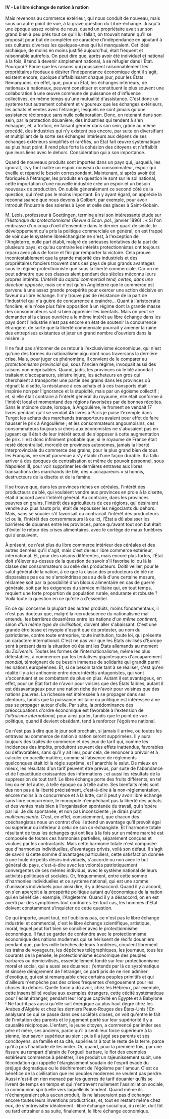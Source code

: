 #### IV - Le libre échange de nation à nation

Mais revenons au commerce extérieur, qui nous conduit de nouveau, mais sous un autre point de vue, à la grave question du Libre-échange. Jusqu'à une époque assez voisine de nous, quand un propriétaire avait sur son grand bien à peu près tout ce qu'il lui fallait, on trouvait naturel qu'il se proposât pour but de compléter ce caractère d'indépendance en ajoutant à ses cultures diverses les quelques-unes qui lui manquaient. Cet idéal archaïque, de moins en moins justifié aujourd'hui, était fréquent et raisonnable autrefois. On peut dire que, après avoir été individuel et national à la fois, il tend à devenir simplement national, à se réfugier dans l'État. Pourquoi ? Parce que les raisons qui poussaient raisonnablement les propriétaires féodaux à désirer l'indépendance économique dont il s'agit, existent encore, quoique s'affaiblissant chaque jour, pour les États. Remarquons, en effet, que, pour un État, les échanges intérieurs, de nationaux à nationaux, peuvent constituer et constituent le plus souvent une collaboration à une œuvre commune de puissance et d'influence collectives, en même temps qu'une mutualité d'assistance. C'est donc un système tout autrement cohérent et vigoureux que les échanges extérieurs, les achats et ventes avec l'étranger, lesquels ne sont jamais qu'une assistance réciproque sans nulle collaboration. Donc, en retenant dans son sein, par la protection douanière, des industries qui tendent à s'en échapper, et, à fortiori, en faisant germer dans son sein, grâce au même procédé, des industries qui n'y existent pas encore, par suite en diversifiant et multipliant de la sorte ses échanges intérieurs aux dépens de ses échanges extérieurs simplifiés et raréfiés, un État fait œuvre systématique au plus haut point. Il rend plus forte la cohésion des citoyens et n'affaiblit que leurs liens avec le dehors. Considération qui a son importance.

Quand de nouveaux produits sont importés dans un pays qui, jusquelà, les ignorait, ils y font naître un espoir nouveau du consommateur, espoir qui éveille et répand le besoin correspondant. Maintenant, si après avoir été fabriqués à l'étranger, les produits en question le sont sur le sol national, cette importation d'une nouvelle industrie crée un espoir et un besoin nouveaux de production. On oublie généralement ce second côté de la question, qui n'est pas le moins important. En y ayant égard, on apprécie la reconnaissance que nous devons à Colbert, par exemple, pour avoir introduit l'industrie des soieries à Lyon et celle des glaces à Saint-Gobain.

M. Lexis, professeur à Goettingen, termine ainsi son intéressante étude sur _l'Historique du protectionnisme (Revue d'Écon. pol.,_ janvier 1896) : « Si l'on embrasse d'un coup d'oeil d'ensemble dans le dernier quart de siècle, le développement qu'a pris la politique commerciale en général, on est frappé de voir que le système libreéchangiste ne s'est, à l'exception de l'Angleterre, nulle part établi, malgré de sérieuses tentatives de la part de plusieurs pays, et qu'au contraire les intérêts protectionnistes ont toujours reparu avec plus de force et fini par remporter la victoire. Cela prouve incontestablement que la grande majorité des industriels et des propriétaires fonciers trouvent dans ces pays de plus grands avantages sous le régime protectionniste que sous la liberté commerciale. Car on ne peut admettre que ces classes aient pendant des siècles méconnu leurs propres intérêts. _L'intérêt du capital commercial tend, certes, dans une direction opposée,_ mais ce n'est qu'en Angleterre que le commerce est parvenu à une assez grande prospérité pour exercer une action décisive en faveur du libre échange. Il n'y trouve pas de résistance de la part de l'industriel qui n'a guère de concurrence à craindre… Quant à l'aristocratie foncière, elle n'ose plus faire opposition à un régime dont la grande masse des consommateurs sait si bien apprécier les bienfaits. Mais on peut se demander si la classe ouvrière a le même intérêt au libre échange dans les pays dont l'industrie n'est pas encore en état de soutenir la concurrence étrangère, de sorte que la liberté commerciale pourrait y amener la ruine des entreprises existantes et jeter un grand nombre d'ouvriers dans la misère. »

Il ne faut pas s'étonner de ce retour à l'exclusivisme économique, qui n'est qu'une des formes du nationalisme aigu dont nous traversons la dernière crise. Mais, pour juger ce phénomène, il convient de le comparer au _protectionnisme provincial_ qui, sous l'ancien régime, invoquait aussi des raisons non méprisables. Quand, jadis, les provinces où le blé abondait traitaient d'accapareurs, sinistre injure, les acheteurs en gros qui cherchaient à transporter une partie des grains dans les provinces où régnait la disette, la résistance à ces achats et à ces transports était inspirée non par l'ignorance et la stupidité, mais par un égoïsme collectif ; et, si elle était contraire à l'intérêt général du royaume, elle était conforme à l'intérêt local et momentané des régions favorisées par de bonnes récoltes. Sans le moindre doute, lorsque, à Angoulême, le froment se vendait 17 livres pendant qu'il se vendait 45 livres à Paris je puise l'exemple dans Turgot les achats des marchands transporteurs avaient pour effet de faire hausser le prix à Angoulême ; et les consommateurs angoumoisins, ces consommateurs toujours si chers aux économistes ne s'abusaient pas en jugeant qu'il était de leur intérêt actuel de s'opposer à cette augmentation de prix. Il est donc infiniment probable que, si le royaume de France était resté décentralisé, morcelé en provinces autonomes, jamais la liberté interprovinciale du commerce des grains, pour le plus grand bien de tous les Français, ne serait parvenue à s'y établir d'une façon durable. Il a fallu arriver à des époques de centralisation et même de pouvoir personnel, sous Napoléon III, pour voir supprimer les dernières entraves aux libres transactions des marchands de blé, des « accapareurs » si honnis, destructeurs de la disette et de la famine.

Il se trouve que, dans les provinces riches en céréales, l'intérêt des producteurs de blé, qui voulaient vendre aux provinces en proie à la disette, était d'accord avec l'intérêt général. Au contraire, dans les provinces pauvres en grains, l'intérêt des agriculteurs de ces régions, qui désiraient vendre aux plus hauts prix, était de repousser les négociants du dehors. Mais, sans se soucier s'il favorisait ou contrariait l'intérêt des producteurs ici ou là, l'intérêt des consommateurs là ou ici, l'État a dû abaisser les barrières de douanes entre les provinces, parce qu'avant tout son but était d'éviter le retour des crises alimentaires, avec le cortège de maux funèbres qui s'ensuivent.

À présent, ce n'est plus du libre commerce intérieur des céréales et des autres denrées qu'il s'agit, mais c'est de leur libre commerce extérieur, international. Et, pour des raisons différentes, mais encore plus fortes, l'État doit s'élever au-dessus de la question de savoir s'il favorise ici ou là la classe des consommateurs ou celle des producteurs. Doitil veiller, pour le salut général de la nation, à ce que la classe des producteurs de blé ne disparaisse pas ou ne s'amoindrisse pas au delà d'une certaine mesure, réclamée soit par la possibilité d'un blocus alimentaire en cas de guerre générale, soit par les exigences du service militaire qui, en tout temps, requiert une forte proportion de population rurale, endurante et robuste ? Voilà toute la question en ce qu'elle a d'essentiel.

En ce qui concerne la plupart des autres produits, moins fondamentaux, il n'est pas douteux que, malgré la recrudescence du nationalisme mal entendu, les barrières douanières entre les nations _d'un même continent,_ sinon _d'un même type de civilisation,_ doivent aller s'abaissant. C'est une grande étroitesse et myopie d'esprit que de protester, au nom du patriotisme, contre toute entreprise, toute institution, toute loi, qui présente un caractère international. C'est ne pas voir que les États civilisés d'Europe sont à présent dans la situation où étaient les États allemands au moment du _Zollverein._ Toutes les formes de l'internationalisme, même les plus détestables, à commencer par les tentatives gigantesques d'accaparement _mondial,_ témoignent de ce besoin immense de solidarité qui grandit parmi les nations européennes. Et, si ce besoin tarde tant à se réaliser, c'est qu'en réalité il y a ici antinomie entre deux intérêts antagonistes, qui vont s'accentuant et se combattant de plus en plus. Autant il est avantageux, en effet, pour un État fort de n'avoir pour voisins que des États faibles, autant il est désavantageux pour une nation riche de n'avoir pour voisines que des nations pauvres. La richesse est intéressée à se propager dans ses alentours, tandis que la puissance militaire ou politique est intéressée à ne pas se propager autour d'elle. Par suite, la prédominance des préoccupations d'ordre économique est favorable à l'extension de _l'altruisme international,_ pour ainsi parler, tandis que le point de vue politique, quand il devient obsédant, tend à renforcer l'égoïsme national.

Ce n'est pas à dire que le jour soit prochain, si jamais il arrive, où toutes les entraves au commerce de nation à nation seront supprimées. Il y aura toujours des traités de commerce et des jeux de tarif qui, comme les incidences des impôts, produiront souvent des effets inattendus, favorables ou défavorables, sans qu'il y ait lieu, pour cela, de renoncer à prévoir et à calculer en pareille matière, comme si l'absence de règlements quelconques était ici la règle suprême, et l'anarchie le salut. De mieux en mieux, les résultats d'un tarif peuvent être prévus, par suite de l'abondance et de l'exactitude croissantes des informations ; et aussi les résultats de la suppression de tout tarif. Le libre échange porte des fruits différents, en tel lieu ou en tel autre, à telle époque ou à telle autre. Ses bienfaits réels sont dus non pas à la liberté précisément, c'est-à-dire à la non-réglementation, encore moins à la concurrence et à la lutte, car il peut y avoir libre échange sans libre concurrence, le monopole n'empêchant pas la liberté des achats et des ventes mais bien à l'organisation spontanée du travail, qui s'opère par lui. Je dis spontanée, et non pas inconsciente ; je dirais plutôt _multiconsciente._ C'est, en effet, consciemment, que chacun des coéchangistes noue un contrat d'où il attend un avantage qu'il prévoit égal ou supérieur ou inférieur à celui de son co-échangiste. Et l'harmonie totale résultant de tous les échanges qui ont lieu à la fois sur un même marché est composée de toutes ces harmonies partielles, séparément conçues et voulues par les contractants. Mais cette harmonie totale n'est composée que d'harmonies individuelles, d'avantages privés, voilà son défaut. Il s'agit de savoir si cette somme d'avantages particuliers, cette satisfaction donnée à une foule de petits désirs individuels, s'accorde ou non avec le but général du pays, c'est-à-dire avec les volontés patriotiquement convergentes de ces mêmes individus, avec le système national de leurs activités politiques et sociales. Or, fréquemment, entre cette somme d'harmonies individuelles et ce système national, qui est une somme d'unissons individuels pour ainsi dire, il y a désaccord. Quand il y a accord, on s'en aperçoit à la prospérité politique autant qu'économique de la nation qui en bénéficie : exemple, l'Angleterre. Quand il y a désaccord, on en est averti par des symptômes tout contraires. En tout cas, les hommes d'État doivent constamment s'inquiéter de cette question.

Ce qui importe, avant tout, ne l'oublions pas, ce n'est pas le libre échange industriel et commercial, c'est le libre échange scientifique, artistique, moral, lequel peut fort bien se concilier avec le protectionnisme économique. Il faut se garder de confondre avec le protectionnisme économique des nations modernes qui se hérissent de récifs douaniers pendant que, par les mille brèches de leurs frontières, circulent librement les trains de voyageurs, les dépêches télégraphiques, les journaux, tous les courants de la pensée, le protectionnisme économique des peuples barbares ou demicivilisés, essentiellement fondé sur leur protectionnisme moral et social, qui a aussi ses douanes : j'entends par là ce systématique et sincère dénigrement de l'étranger, ce parti pris de ne rien admirer d'exotique, qui est si remarquable chez certains peuples primitifs et qui d'ailleurs n'empêche pas des crises fréquentes d'engouement pour les choses du dehors. Quelle force a dû avoir, chez les Hébreux, par exemple, cette insensibilité voulue aux exemples étrangers, cette cécité systématique pour l'éclat étranger, pendant leur longue captivité en Égypte et à Babylone ! Ne faut-il pas aussi qu'elle soit énergique au plus haut degré chez les Arabes d'Algérie et chez les derniers Peaux-Rouges des États-Unis ! En analysant ce qui se passe dans ces sociétés closes, on voit qu'entre le fait de l'imitation des parents et le jugement porté sur leur supériorité il y a causalité réciproque. L'enfant, le jeune citoyen, a commencé par imiter ses père et mère, ses anciens, parce qu'il a senti leur force supérieure à la sienne, leur savoir supérieur au sien ; puis il a jugé ses parents et ses concitoyens, sa famille et sa cité, supérieurs à tout le reste de la terre, parce qu'il a pris l'habitude de les imiter. Or, quand, pour la première fois, par une fissure au rempart d'airain de l'orgueil barbare, le flot des exemples extérieurs commence à pénétrer, il se produit un rajeunissement subit, une fécondation qui rappelle l'élargissement soudain de l'esprit évadé du préjugé dogmatique ou le déchirement de l'égoïsme par l'amour. C'est ce bénéfice de la civilisation que les peuples modernes ne veulent pas perdre. Aussi n'est-il en rien menacé par les guerres de tarif douanier qu'ils se livrent de temps en temps et qui n'entravent nullement l'assimilation sociale, la communion spirituelle vers laquelle ils tendent. Quand même ils n'échangeraient plus aucun produit, ils ne laisseraient pas d'échanger encore toutes leurs inventions productrices, et, tout en restant même chez eux, de s'entrevisiter idéalement : libre échange social qui, du reste, doit tôt ou tard entraîner à sa suite, finalement, le libre échange économique.
